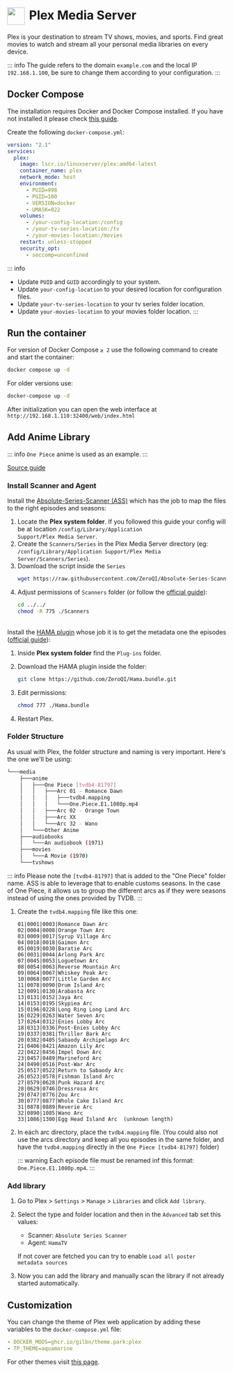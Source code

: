 # <img src="/plex-icon.png" width="40" height="40" style="display:inline-block; vertical-align: middle; margin-right: 10px">Plex Media Server <Badge type="tip" text="docker" style=" position: relative; float: right;" />


Plex is your destination to stream TV shows, movies, and sports. Find great movies to watch and stream all your personal media libraries on every device.

::: info
The guide refers to the domain <code>example.com</code> and the local IP <code>192.168.1.100</code>, be sure to change them according to your configuration.
:::

## Docker Compose
The installation requires Docker and Docker Compose installed. If you have not installed it please check [this guide](/docker/install.md).

Create the following <code>docker-compose.yml</code>:
```yml
version: "2.1"
services:
  plex:
    image: lscr.io/linuxserver/plex:amd64-latest
    container_name: plex
    network_mode: host
    environment:
      - PUID=998
      - PGID=100
      - VERSION=docker
      - UMASK=022
    volumes:
      - /your-config-location:/config
      - /your-tv-series-location:/tv
      - /your-movies-location:/movies
    restart: unless-stopped
    security_opt:
      - seccomp=unconfined
```

::: info
* Update <code>PUID</code> and <code>GUID</code> accordingly to your system.
* Update <code>your-config-location</code> to your desired location for configuration files.
* Update <code>your-tv-series-location</code> to your tv series folder location.
* Update <code>your-movies-location</code> to your movies folder location.
:::

## Run the container
For version of Docker Compose <code>≥ 2</code> use the following command to create and start the container:
```bash
docker compose up -d
```
For older versions use:
```bash
docker-compose up -d
```

After initialization you can open the web interface at <code>ht<span>tp://</span>192.168.1.110:32400/web/index.html</code>

## Add Anime Library
::: info
<code>One Piece</code> anime is used as an example.
:::

<a href="https://github.com/Matroxt/one-pace-to-plex" target="_blank" rel="noreferrer">Source guide</a>

### Install Scanner and Agent
Install the <a href="https://docs.theme-park.dev/themes/plex/" target="_blank" rel="noreferrer">Absolute-Series-Scanner (ASS)</a> which has the job to map the files to the right episodes and seasons:

1. Locate the **Plex system folder**. If you followed this guide your config will be at location <code>/config/Library/Application Support/Plex Media Server</code>. 
2. Create the <code>Scanners/Series</code> in the Plex Media Server directory (eg: <code>/config/Library/Application Support/Plex Media Server/Scanners/Series</code>).
3. Download the script inside the <code>Series</code>
    ```bash
    wget https://raw.githubusercontent.com/ZeroQI/Absolute-Series-Scanner/master/Scanners/Series/Absolute%20Series%20Scanner.py
    ```
4. Adjust permissions of <code>Scanners</code> folder (or follow the <a href="https://github.com/ZeroQI/Absolute-Series-Scanner#install--update" target="_blank" rel="noreferrer">official guide</a>):
    ```bash
    cd ../../
    chmod -R 775 ./Scanners
    ``` 

\
Install the <a href="https://github.com/ZeroQI/Hama.bundle" target="_blank" rel="noreferrer">HAMA plugin</a> whose job it is to get the metadata one the episodes (<a href="https://github.com/ZeroQI/Hama.bundle#installation" target="_blank" rel="noreferrer">official guide</a>):

1. Inside **Plex system folder** find the <code>Plug-ins</code> folder.
2. Download the HAMA plugin inside the folder:
    ```bash
    git clone https://github.com/ZeroQI/Hama.bundle.git
    ```
3. Edit permissions:
    ```bash
    chmod 777 ./Hama.bundle
    ```

4. Restart Plex.

### Folder Structure
As usual with Plex, the folder structure and naming is very important. Here's the one we'll be using:
```bash
└───media
    ├───anime
    │   ├───One Piece [tvdb4-81797]
    │   │   ├───Arc 01 - Romance Dawn
    │   │   │   ├───tvdb4.mapping
    │   │   │   └───One.Piece.E1.1080p.mp4
    │   │   ├───Arc 02 - Orange Town
    │   │   ├───Arc XX
    │   │   └───Arc 32 - Wano
    │   └───Other Anime
    ├───audiobooks
    │   └───An audiobook (1971)
    ├───movies
    │   └───A Movie (1970)
    └───tvshows
```
::: info
Please note the <code>[tvdb4-81797]</code> that is added to the "One Piece" folder name. ASS is able to leverage that to enable customs seasons. In the case of One Piece, it allows us to group the different arcs as if they were seasons instead of using the ones provided by TVDB.
:::

1. Create the <code>tvdb4.mapping</code> file like this one:
    ```text
    01|0001|0003|Romance Dawn Arc
    02|0004|0008|Orange Town Arc
    03|0009|0017|Syrup Village Arc
    04|0018|0018|Gaimon Arc
    05|0019|0030|Baratie Arc
    06|0031|0044|Arlong Park Arc
    07|0045|0053|Loguetown Arc
    08|0054|0063|Reverse Mountain Arc
    09|0064|0067|Whiskey Peak Arc
    10|0068|0077|Little Garden Arc
    11|0078|0090|Drum Island Arc
    12|0091|0130|Arabasta Arc
    13|0131|0152|Jaya Arc
    14|0153|0195|Skypiea Arc
    15|0196|0228|Long Ring Long Land Arc
    16|0229|0263|Water Seven Arc
    17|0264|0312|Enies Lobby Arc
    18|0313|0336|Post-Enies Lobby Arc
    19|0337|0381|Thriller Bark Arc
    20|0382|0405|Sabaody Archipelago Arc
    21|0406|0421|Amazon Lily Arc
    22|0422|0456|Impel Down Arc
    23|0457|0489|Marineford Arc
    24|0490|0516|Post-War Arc
    25|0517|0522|Return to Sabaody Arc
    26|0523|0578|Fishman Island Arc
    27|0579|0628|Punk Hazard Arc
    28|0629|0746|Dressrosa Arc
    29|0747|0776|Zou Arc
    30|0777|0877|Whole Cake Island Arc
    31|0878|0889|Reverie Arc
    32|0890|1085|Wano Arc
    33|1086|1300|Egg Head Island Arc  (unknown length)
    ```

2. In each arc directory, place the <code>tvdb4.mapping</code> file. (You could also not use the arcs directory and keep all you episodes in the same folder, and have the <code>tvdb4.mapping</code> directly in the <code>One Piece [tvdb4-81797]</code> folder)

    ::: warning
    Each episode file must be renamed inf this format: <code>One.Piece.E1.1080p.mp4</code>.
    :::

### Add library
1. Go to Plex > <code>Settings</code> > <code>Manage</code> > <code>Libraries</code> and click <code>Add library</code>.

2. Select the type and folder location and then in the <code>Advanced</code> tab set this values:
    * Scanner: <code>Absolute Series Scanner</code>
    * Agent: <code>HamaTV</code>

    If not cover are fetched you can try to enable <code>Load all poster metadata sources</code>

3. Now you can add the library and manually scan the library if not already started automatically.

## Customization
You can change the theme of Plex web application by adding these variables to the <code>docker-compose.yml</code> file:
```yml
- DOCKER_MODS=ghcr.io/gilbn/theme.park:plex
- TP_THEME=aquamarine
```
 For other themes visit <a href="https://docs.theme-park.dev/themes/plex/" target="_blank" rel="noreferrer">this page</a>.

